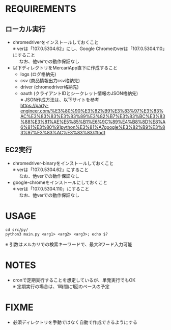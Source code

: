 # REQUIREMENTS
## ローカル実行
  - chromedriverをインストールしておくこと  
    ※ verは「107.0.5304.62」にし、Google Chromeのverは「107.0.5304.110」にすること  
    &nbsp;&nbsp;&nbsp;&nbsp;&nbsp;なお、他verでの動作保証なし
  - 以下ディレクトリをMercariApp直下に作成すること
    - logs (ログ格納先)
    - csv (商品情報出力csv格納先)
    - driver (chromedriver格納先)
    - oauth (クライアントIDとシークレット情報のJSON格納先)  
    ※ JSON作成方法は、以下サイトを参考  
    https://party-engineer.com/%E3%80%90%E3%82%B9%E3%83%97%E3%83%AC%E3%83%83%E3%83%89%E3%82%B7%E3%83%BC%E3%83%88%E3%81%AE%E5%85%B1%E6%9C%89%E4%B8%8D%E8%A6%81%E3%80%91python%E3%81%A7google%E3%82%B9%E3%83%97%E3%83%AC%E3%83%83/#toc1

## EC2実行
  - chromedriver-binaryをインストールしておくこと  
  ※ verは「107.0.5304.62」にすること  
  &nbsp;&nbsp;&nbsp;&nbsp;&nbsp;なお、他verでの動作保証なし
  - google-chromeをインストールにしておくこと  
  ※ verは「107.0.5304.110」にすること  
  &nbsp;&nbsp;&nbsp;&nbsp;&nbsp;なお、他verでの動作保証なし

# USAGE
  ```
  cd src/py/
  python3 main.py <arg1> <arg2> <arg3>; echo $?
  ```
  ※ 引数はメルカリでの検索キーワードで、最大3ワード入力可能

# NOTES
  - cronで定期実行することを想定しているが、単発実行でもOK  
  ※ 定期実行の場合は、1時間に1回のペースの予定

# FIXME
  - 必須ディレクトリを手動ではなく自動で作成できるようにする
